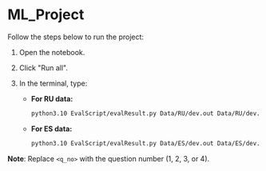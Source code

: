 # ML_Project

Follow the steps below to run the project:

1. Open the notebook.
2. Click "Run all".
3. In the terminal, type:

   - **For RU data:**
     ```bash
     python3.10 EvalScript/evalResult.py Data/RU/dev.out Data/RU/dev.p<q_no>.out
     ```

   - **For ES data:**
     ```bash
     python3.10 EvalScript/evalResult.py Data/ES/dev.out Data/ES/dev.p<q_no>.out
     ```

**Note**: Replace `<q_no>` with the question number (1, 2, 3, or 4).
